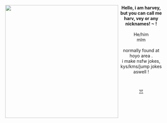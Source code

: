 <img align="left" src="https://i.pinimg.com/736x/73/9f/bb/739fbbd85efa2a917a1ca4c3bbdf670c.jpg" width="360"> <p align="center"> **Hello, i am harvey, but you can call me harv, vey or any nicknames! ~ !** <br>
<br> He/him <br> mlm <br> <br> normally found at hoyo area . <br> i make nsfw jokes, kys/kms/jump jokes aswell ! </p>

<br>

<p align="center"> <a href="https://www.youtube.com/watch?v=U6pebMhOTJc"> 
 ꔫ
<a>
